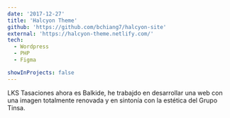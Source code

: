 ```yaml
---
date: '2017-12-27'
title: 'Halcyon Theme'
github: 'https://github.com/bchiang7/halcyon-site'
external: 'https://halcyon-theme.netlify.com/'
tech:
  - Wordpress
  - PHP
  - Figma

showInProjects: false
---
```


LKS Tasaciones ahora es Balkide, he trabajdo en desarrollar una web con una imagen totalmente renovada y en sintonía con la estética del Grupo Tinsa.
